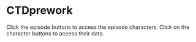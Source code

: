 # CTDprework

Click the episode buttons to access the episode characters.
Click on the character buttons to access their data.
